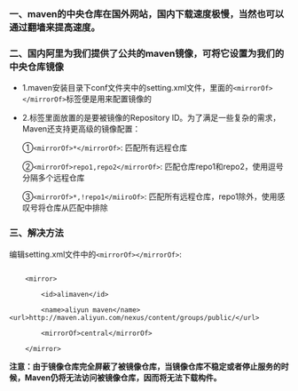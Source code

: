 ### 一、maven的中央仓库在国外网站，国内下载速度极慢，当然也可以通过翻墙来提高速度。

### 二、国内阿里为我们提供了公共的maven镜像，可将它设置为我们的中央仓库镜像

- 1.maven安装目录下conf文件夹中的setting.xml文件，里面的`<mirrorOf></mirrorOf>`标签便是用来配置镜像的

- 2.<mirrorOf></mirrorOf>标签里面放置的是要被镜像的Repository ID。为了满足一些复杂的需求，Maven还支持更高级的镜像配置：

    ①`<mirrorOf>*</mirrorOf>`: 匹配所有远程仓库

    ②`<mirrorOf>repo1,repo2</mirrorOf>`: 匹配仓库repo1和repo2，使用逗号分隔多个远程仓库

    ③`<mirrorOf>*,!repo1</miiroOf>`: 匹配所有远程仓库，repo1除外，使用感叹号将仓库从匹配中排除

### 三、解决方法

编辑setting.xml文件中的`<mirrorOf></mirrorOf>`:

```

    <mirror> 

        <id>alimaven</id> 

        <name>aliyun maven</name> <url>http://maven.aliyun.com/nexus/content/groups/public/</url> 

        <mirrorOf>central</mirrorOf> 

    </mirror> 

```

**注意：由于镜像仓库完全屏蔽了被镜像仓库，当镜像仓库不稳定或者停止服务的时候，Maven仍将无法访问被镜像仓库，因而将无法下载构件。**

    
